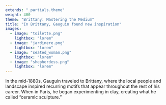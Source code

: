 ```yaml
---
extends: "_partials.theme"
weight: 400
theme: "Brittany: Mastering the Medium"
title: "In Brittany, Gauguin found new inspiration"
images:
  - image: "toilette.png"
    lightbox: "lorem"
  - image: "jardinere.png"
    lightbox: "lorem"
  - image: "seated_woman.png"
    lightbox: "lorem"
  - image: "shepherdess.png"
    lightbox: "lorem"
---
```


In the mid-1880s, Gauguin traveled to Brittany, where the local people and landscape inspired recurring motifs that appear throughout the rest of his career. When in Paris, he began experimenting in clay, creating what he called “ceramic sculpture.”
